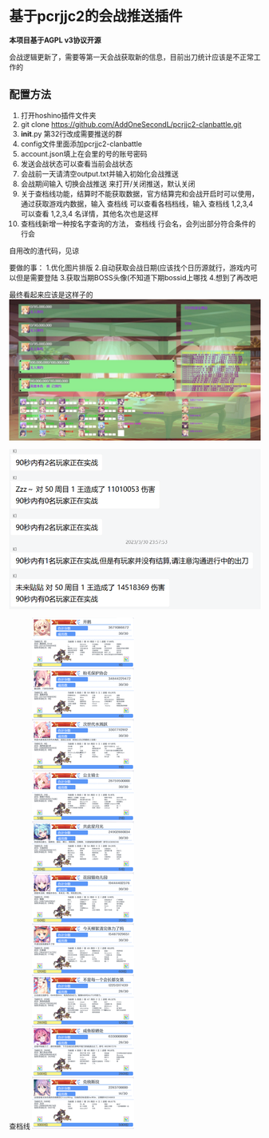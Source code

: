 # 基于pcrjjc2的会战推送插件

**本项目基于AGPL v3协议开源**

会战逻辑更新了，需要等第一天会战获取新的信息，目前出刀统计应该是不正常工作的
## 配置方法

1. 打开hoshino插件文件夹
2. git clone https://github.com/AddOneSecondL/pcrjjc2-clanbattle.git
3. __init__.py 第32行改成需要推送的群
4. config文件里面添加pcrjjc2-clanbattle
5. account.json填上在会里的号的账号密码
6. 发送会战状态可以查看当前会战状态
7. 会战前一天请清空output.txt并输入初始化会战推送
8. 会战期间输入 切换会战推送 来打开/关闭推送，默认关闭
9. 关于查档线功能，结算时不能获取数据，官方结算完和会战开启时可以使用，通过获取游戏内数据，输入 查档线 可以查看各档档线，输入 查档线 1,2,3,4 可以查看 1,2,3,4 名详情，其他名次也是这样
10. 查档线新增一种按名字查询的方法， 查档线 行会名，会列出部分符合条件的行会

自用改的渣代码，见谅



要做的事：
1.优化图片排版
2.自动获取会战日期(应该找个日历源就行，游戏内可以但是需要登陆
3.获取当期BOSS头像(不知道下期bossid上哪找
4.想到了再改吧

最终看起来应该是这样子的
![](example/1.jpg)

![](example/2.png)

查档线
![](example/3.png)
